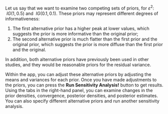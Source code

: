 Let us say that we want to examine two competing sets of priors, for $\varepsilon^{2}$: $~IG(1, 0.5)$ and $~IG(0.1, 0.1)$. These priors may represent different degrees of informativeness: 

1. The first alternative prior has a higher peak at lower values, which suggests the prior is more informative than the original prior;
2. The second alternative prior is much flatter than the first prior and the original prior, which suggests the prior is more diffuse than the first prior and the original. 

In addition, both alternative priors have previously been used in other studies, and they would be reasonable priors for the residual variance.

Within the app, you can adjust these alternative priors by adjusting the means and variances for each prior. Once you have made adjustments to the priors, you can press the **Run Sensitivity Analysis!** button to get results. Using the tabs in the right-hand panel, you can examine changes in the prior densities, convergence, posterior densities,  and posterior estimates. You can also specify different alternative priors and run another sensitivity analysis.
